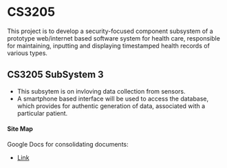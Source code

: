 # CS3205
This project is to develop a security-focused component subsystem of a prototype web/internet based software system for health care, responsible for maintaining, inputting and displaying timestamped health records of various types.

## CS3205 SubSystem 3
* This subsytem is on invloving data collection from sensors.
* A smartphone based interface will be used to access the database, which provides for authentic generation of data, associated with a particular patient.

#### Site Map
Google Docs for consolidating documents:
* [Link](https://drive.google.com/drive/folders/0ByNPMyFeRBvOU2JyU0Y4MTdHYmc?usp=sharing)
